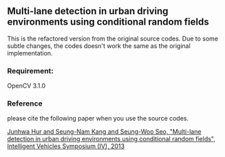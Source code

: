 ## Multi-lane detection in urban driving environments using conditional random fields

This is the refactored version from the original source codes.
Due to some subtle changes, the codes doesn't work the same as the original implementation.

### Requirement:
 OpenCV 3.1.0
 
### Reference
please cite the following paper when you use the source codes.

[Junhwa Hur and Seung-Nam Kang and Seung-Woo Seo, "Multi-lane detection in urban driving environments using conditional random fields", Intelligent Vehicles Symposium (IV), 2013](http://dx.doi.org/10.1109/IVS.2013.6629645)
 

